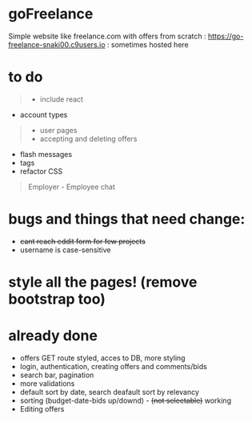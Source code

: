 # goFreelance
Simple website like freelance.com with offers from scratch
: https://go-freelance-snaki00.c9users.io : sometimes hosted here

# to do
> - include react
- account types
> - user pages
> - accepting and deleting offers
- flash messages
- tags
- refactor CSS
> Employer - Employee chat

# bugs and things that need change:
- ~~cant reach eddit form for few projects~~
- username is case-sensitive

# style all the pages! (remove bootstrap too)

# already done
- offers GET route styled, acces to DB, more styling
- login, authentication, creating offers and comments/bids
- search bar, pagination
- more validations
- default sort by date, search deafault sort by relevancy
- sorting (budget-date-bids up/downd) - ~~(not selectable)~~ working
- Editing offers
